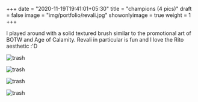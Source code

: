 +++
date = "2020-11-19T19:41:01+05:30"
title = "champions (4 pics)"
draft = false
image = "img/portfolio/revali.jpg"
showonlyimage = true
weight = 1
+++

I played around with a solid textured brush similar to the promotional art of BOTW and Age of Calamity. Revali in particular is fun and I love the Rito aesthetic :'D

![trash](/img/portfolio/revali.jpg)

![trash](/img/portfolio/urbosa.jpg)

![trash](/img/portfolio/mipha.jpg)

![trash](/img/portfolio/darukprime.jpg)
